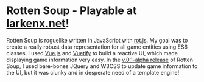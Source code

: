 # Rotten Soup - Playable at [larkenx.net](http://larkenx.net)!

Rotten Soup is roguelike written in JavaScript with [rot.js](http://ondras.github.io/rot.js/hp/). My goal was to create a really robust
data representation for all game entities using ES6 classes. I used [Vue.js](https://vuejs.org/) and [Vuetify](https://vuetifyjs.com/) to build a reactive UI, which made displaying game information very easy. In the [v.0.1-alpha release](https://github.com/Larkenx/Rotten-Soup/releases/tag/v.0.1-alpha) of Rotten Soup, I used bare-bones JQuery and W3CSS to update game information to the UI, but it was clunky and in desperate need of a template engine!
